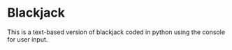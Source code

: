 # Blackjack
This is a text-based version of blackjack coded in python using the console for user input. 
